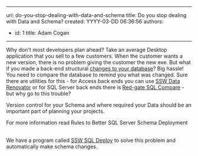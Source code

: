 

---
uri: do-you-stop-dealing-with-data-and-schema
title: Do you stop dealing with Data and Schema?
created: YYYY-03-DD 06:36:56
authors:
  - id: 1
    title: Adam Cogan
---




<span class='intro'> <p>Why don't most developers plan ahead? Take an average Desktop application that you sell to a few customers. When the customer wants a new version, there is no problem giving the customer the new exe. But what if you made a back-end structural <a href="http&#58;//www.ssw.com.au/ssw/Standards/Rules/DataSchemaStandard.aspx"> changes to your database</a>? Big hassle! You need to compare the database to remind you what was changed. Sure there are utilities for this - for Access back ends you can use <a href="http&#58;//www.ssw.com.au/ssw/DataRenovator/Default.aspx">SSW Data Renovator</a> or for SQL Server back​&#160;ends there is <a href="http&#58;//www.ssw.com.au/ssw/Redirect/RedGateSQLDataCompare.htm" target="_blank">Red-gate SQL Compare</a>  - but why go to this trouble?</p> </span>

<p>Version control for your Schema and where required your Data should be an important part of planning your projects.<br></p><p>For more information read&#160;<a>Rules to Better SQL Server Schema Deployment​</a><br><br></p><p class="ssw15-rteElement-YellowBorderBox">​We have a program called 
   <a href="http&#58;//www.ssw.com.au/ssw/SQLDeploy/Default.aspx">SSW SQL Deploy</a> to solve this problem and automatically make schema changes.</p>



